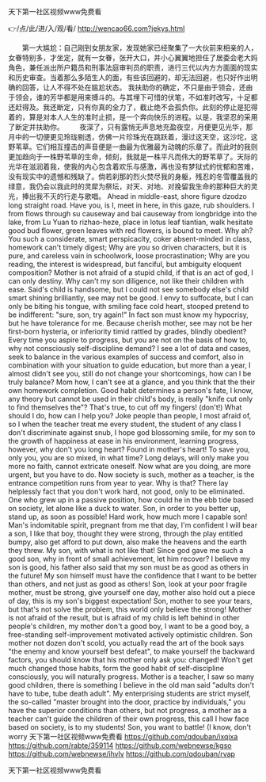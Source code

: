 
天下第一社区视频www免费看




👉/点/此/进/入/观/看/ http://wencao66.com?jekys.html




　　第一大尴尬：自己刚到女朋友家，发现她家已经聚集了一大伙前来相亲的人，女眷特别多，才坐定，就有一女眷，张开大口，并小心翼翼地担任了居委会老大妈角色，兼任派出所户籍员和刑事法庭审判员的职责，进行三代以内方方面面的现实和历史审查。当着那么多陌生人的面，有些该回避的，却无法回避，也只好作出明确的回答，让人不得不处在尴尬状态。
我扶助你的确定，不只是由于领会，还由于领会，谁的芳华都是用来搏斗的。与其埋下可惜的伏笔，不如准时改写，十足都还赶得及。我还断定，只有你真的全力了，截止绝不会孤负你。此刻的停止是犯得着的，算是对本人人生的准时止损，是一个奔向快乐的进程。以是，我坚忍的采用了断定并扶助你。
　　夜深了，只有露悄无声息地充盈夜空，月便更见光华，那月中的一切便更见玲珑剔透，仿佛一片珍珠光在跳跃着，漫过这天空，这沙坨，这野苇草。它们相互撞击的声音便是一曲最为优雅最为动魄的乐章了。而此时的我则更加趋向于一株野苇草的生命，倾刻，我就是一株平凡而伟大的野苇草了。天际的光华在滋润着我，使我的内心包含着欢乐与感激，再也没有梦狱式的忧郁和苦难，没有现实中的遗憾和残缺了。倘若刹那的烈火焚尽我的身躯，残忍的冬雪覆盖我的绿意，我仍会以我此时的灵犀为祭坛，对天、对地、对挽留我生命的那种巨大的灵光，捧出我不灭的行走与歌唱。
Ahead in middle-east, shore figure dzodzo long straight road.
Have you, is I, meet in here, in this gaze, rub shoulders.
I from flows through su causeway and bai causeway from longbridge into the lake, from Lu Yuan to rizhao-heze, place in lotus leaf tiantian, walk hesitate good bud flower, green leaves with red flowers, is bound to meet.
Why ah?
You such a considerate, smart perspicacity, coker absent-minded in class, homework can't timely digest;
Why are you so driven characters, but it is pure, and careless vain in schoolwork, loose procrastination;
Why are you reading, the interest is widespread, but fanciful, but ambiguity eloquent composition?
Mother is not afraid of a stupid child, if that is an act of god, I can only destiny.
Why can't my son diligence, not like their children with ease.
Said's child is handsome, but I could not see somebody else's child smart shining brilliantly, see may not be good.
I envy to suffocate, but I can only be biting his tongue, with smiling face cold heart, stooped pretend to be indifferent: "sure, son, try again!"
In fact son must know my hypocrisy, but he have tolerance for me.
Because cherish mother, see may not be her first-born hysteria, or inferiority timid rattled by grades, blindly obedient?
Every time you aspire to progress, but you are not on the basis of how to, why not consciously self-discipline demand?
I see a lot of data and cases, seek to balance in the various examples of success and comfort, also in combination with your situation to guide education, but more than a year, I almost didn't see you, still do not change your shortcomings, how can I be truly balance?
Mom how, I can't see at a glance, and you think that the their own homework completion.
Good habit determines a person's fate, I know, any theory but cannot be used in their child's body, is really "knife cut only to find themselves the"?
That's true, to cut off my fingers!
(don't!)
What should I do, how can I help you?
Joke people than people, I most afraid of, so I when the teacher treat me every student, the student of any class I don't discriminate against snub, I hope god blossoming smile, for my son to the growth of happiness at ease in his environment, learning progress, however, why don't you long heart?
Found in mother's heart!
To save you, only you, you are so mixed, in what time?
Long delays, will only make you more no faith, cannot extricate oneself.
Now what are you doing, are more urgent, but you have to do.
Now society is such, mother as a teacher, is the entrance competition runs from year to year.
Why is that?
There lay helplessly fact that you don't work hard, not good, only to be eliminated.
One who grew up in a passive position, how could he in the ebb tide based on society, let alone like a duck to water.
Son, in order to you better up, stand up, as soon as possible!
Hard work, how much more I capable son!
Man's indomitable spirit, pregnant from me that day, I'm confident I will bear a son, I like that boy, thought they were strong, through the play entitled bumpy, also get afford to put down, also make the heavens and the earth they threw.
My son, with what is not like that!
Since god gave me such a good son, why in front of small achievement, let him recover?
I believe my son is good, his father also said that my son must be as good as others in the future!
My son himself must have the confidence that I want to be better than others, and not just as good as others!
Son, look at your poor fragile mother, must be strong, give yourself one day, mother also hold out a piece of day, this is my son's biggest expectation!
Son, mother to see your tears, but that's not solve the problem, this world only believe the strong!
Mother is not afraid of the result, but is afraid of my child is left behind in other people's children, my mother don't a good boy, I want to be a good boy, a free-standing self-improvement motivated actively optimistic children.
Son mother not dozen don't scold, you actually read the art of the book says "the enemy and know yourself best defeat", to make yourself the backward factors, you should know that his mother only ask you: changed!
Won't get much changed those habits, form the good habit of self-discipline consciously, you will naturally progress.
Mother is a teacher, I saw so many good children, there is something I believe in the old man said "adults don't have to tube, tube death adult".
My enterprising students are strict myself, the so-called "master brought into the door, practice by individuals," you have the superior conditions than others, but not progress, a mother as a teacher can't guide the children of their own progress, this call I how face based on society, is to my students!
Son, you want to battle!
(I know, don't worry
天下第一社区视频www免费看 https://github.com/qdouban/ixqixa
https://github.com/rabte/359114
https://github.com/webnewse/kgso
https://github.com/webnewse/ihvlv
https://github.com/qdouban/rvap





天下第一社区视频www免费看
